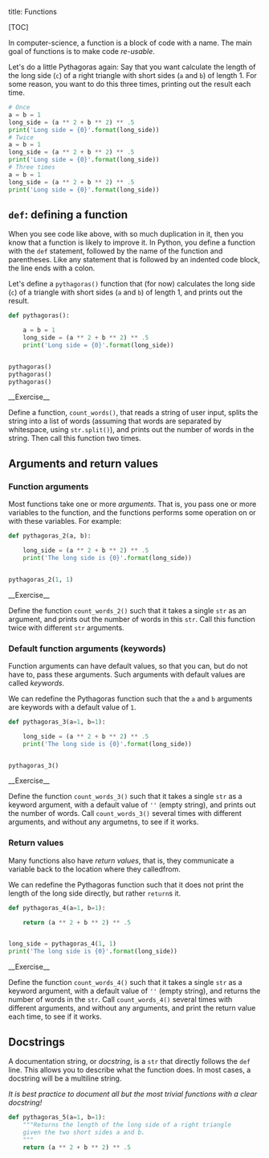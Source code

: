 title: Functions


[TOC]


In computer-science, a function is a block of code with a name. The main goal of functions is to make code *re-usable*.

Let's do a little Pythagoras again: Say that you want calculate the length of the long side (`c`) of a right triangle with short sides (`a` and `b`) of length 1. For some reason, you want to do this three times, printing out the result each time.


```python
# Once
a = b = 1
long_side = (a ** 2 + b ** 2) ** .5
print('Long side = {0}'.format(long_side))
# Twice
a = b = 1
long_side = (a ** 2 + b ** 2) ** .5
print('Long side = {0}'.format(long_side))
# Three times
a = b = 1
long_side = (a ** 2 + b ** 2) ** .5
print('Long side = {0}'.format(long_side))
```

## `def`: defining a function

When you see code like above, with so much duplication in it, then you know that a function is likely to improve it. In Python, you define a function with the `def` statement, followed by the name of the function and parentheses. Like any statement that is followed by an indented code block, the line ends with a colon.

Let's define a `pythagoras()` function that (for now) calculates the long side (`c`) of a triangle with short sides (`a` and `b`) of length 1, and prints out the result.


```python
def pythagoras():

    a = b = 1
    long_side = (a ** 2 + b ** 2) ** .5
    print('Long side = {0}'.format(long_side))


pythagoras()
pythagoras()
pythagoras()
```

<div class='info-box' markdown=1>
__Exercise__

Define a function, `count_words()`, that reads a string of user input, splits the string into a list of words (assuming that words are separated by whitespace, using `str.split()`), and prints out the number of words in the string. Then call this function two times.
</div>


## Arguments and return values

### Function arguments

Most functions take one or more *arguments*. That is, you pass one or more variables to the function, and the functions performs some operation on or with these variables. For example:


```python
def pythagoras_2(a, b):

    long_side = (a ** 2 + b ** 2) ** .5
    print('The long side is {0}'.format(long_side))


pythagoras_2(1, 1)
```

<div class='info-box' markdown=1>
__Exercise__

Define the function `count_words_2()` such that it takes a single `str` as an argument, and prints out the number of words in this `str`. Call this function twice with different `str` arguments.
</div>


### Default function arguments (keywords)

Function arguments can have default values, so that you can, but do not have to, pass these arguments. Such arguments with default values are called *keywords*.

We can redefine the Pythagoras function such that the `a` and `b` arguments are keywords with a default value of `1`.


```python
def pythagoras_3(a=1, b=1):

    long_side = (a ** 2 + b ** 2) ** .5
    print('The long side is {0}'.format(long_side))


pythagoras_3()
```

<div class='info-box' markdown=1>
__Exercise__

Define the function `count_words_3()` such that it takes a single `str` as a keyword argument, with a default value of `''` (empty string), and prints out the number of words. Call `count_words_3()` several times with different arguments, and without any argumetns, to see if it works.
</div>


### Return values

Many functions also have *return values*, that is, they communicate a variable back to the location where they calledfrom.

We can redefine the Pythagoras function such that it does not print the length of the long side directly, but rather `return`s it.


```python
def pythagoras_4(a=1, b=1):

    return (a ** 2 + b ** 2) ** .5


long_side = pythagoras_4(1, 1)
print('The long side is {0}'.format(long_side))
```

<div class='info-box' markdown=1>
__Exercise__

Define the function `count_words_4()` such that it takes a single `str` as a keyword argument, with a default value of `''` (empty string), and returns the number of words in the `str`. Call `count_words_4()` several times with different arguments, and without any arguments, and print the return value each time, to see if it works.
</div>


## Docstrings

A documentation string, or *docstring*, is a `str` that directly follows the `def` line. This allows you to describe what the function does. In most cases, a docstring will be a multiline string.

*It is best practice to document all but the most trivial functions with a clear docstring!*


```python
def pythagoras_5(a=1, b=1):    
    """Returns the length of the long side of a right triangle
    given the two short sides a and b.
    """
    return (a ** 2 + b ** 2) ** .5
```
